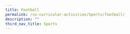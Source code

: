 ```yaml
---
title: Football
permalink: /co-curricular-activities/Sports/football/
description: ""
third_nav_title: Sports
---
```

